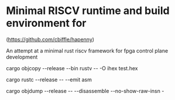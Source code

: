 # Minimal RISCV runtime and build environment for 

(https://github.com/cbiffle/hapenny)

An attempt at a minimal rust riscv framework for fpga control plane development 

cargo objcopy --release --bin rustv -- -O ihex test.hex

cargo rustc --release -- --emit asm

cargo objdump --release -- --disassemble --no-show-raw-insn -


